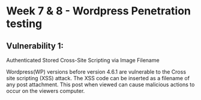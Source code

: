 # Week 7 & 8 - Wordpress Penetration testing

## Vulnerability 1:
Authenticated Stored Cross-Site Scripting via Image Filename

Wordpress(WP) versions before version 4.6.1 are vulnerable to the Cross site scripting (XSS) attack.
The XSS code can be inserted as a filename of any post attachment. This post when viewed can cause malicious actions to occur on the viewers computer.
